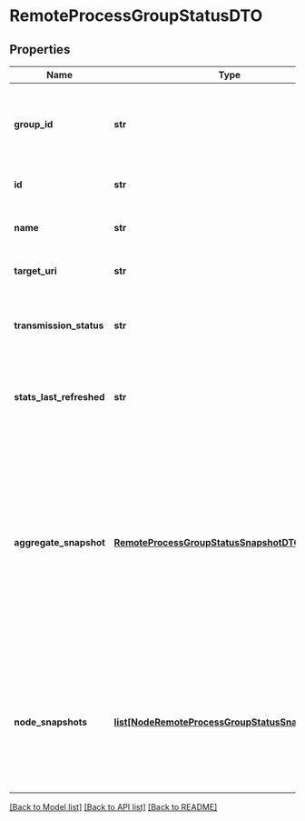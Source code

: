 # RemoteProcessGroupStatusDTO

## Properties
Name | Type | Description | Notes
------------ | ------------- | ------------- | -------------
**group_id** | **str** | The unique ID of the process group that the Processor belongs to | [optional] 
**id** | **str** | The unique ID of the Processor | [optional] 
**name** | **str** | The name of the remote process group. | [optional] 
**target_uri** | **str** | The URI of the target system. | [optional] 
**transmission_status** | **str** | The transmission status of the remote process group. | [optional] 
**stats_last_refreshed** | **str** | The time the status for the process group was last refreshed. | [optional] 
**aggregate_snapshot** | [**RemoteProcessGroupStatusSnapshotDTO**](RemoteProcessGroupStatusSnapshotDTO.md) | A status snapshot that represents the aggregate stats of all nodes in the cluster. If the NiFi instance is a standalone instance, rather than a cluster, this represents the stats of the single instance. | [optional] 
**node_snapshots** | [**list[NodeRemoteProcessGroupStatusSnapshotDTO]**](NodeRemoteProcessGroupStatusSnapshotDTO.md) | A status snapshot for each node in the cluster. If the NiFi instance is a standalone instance, rather than a cluster, this may be null. | [optional] 

[[Back to Model list]](../nifiDocs.md#documentation-for-models) [[Back to API list]](../nifiDocs.md#documentation-for-api-endpoints) [[Back to README]](../nifiDocs.md)


